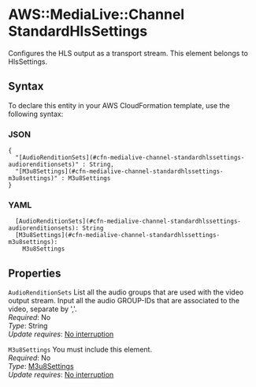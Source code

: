 # AWS::MediaLive::Channel StandardHlsSettings<a name="aws-properties-medialive-channel-standardhlssettings"></a>

Configures the HLS output as a transport stream\. This element belongs to HlsSettings\.

## Syntax<a name="aws-properties-medialive-channel-standardhlssettings-syntax"></a>

To declare this entity in your AWS CloudFormation template, use the following syntax:

### JSON<a name="aws-properties-medialive-channel-standardhlssettings-syntax.json"></a>

```
{
  "[AudioRenditionSets](#cfn-medialive-channel-standardhlssettings-audiorenditionsets)" : String,
  "[M3u8Settings](#cfn-medialive-channel-standardhlssettings-m3u8settings)" : M3u8Settings
}
```

### YAML<a name="aws-properties-medialive-channel-standardhlssettings-syntax.yaml"></a>

```
  [AudioRenditionSets](#cfn-medialive-channel-standardhlssettings-audiorenditionsets): String
  [M3u8Settings](#cfn-medialive-channel-standardhlssettings-m3u8settings): 
    M3u8Settings
```

## Properties<a name="aws-properties-medialive-channel-standardhlssettings-properties"></a>

`AudioRenditionSets`  <a name="cfn-medialive-channel-standardhlssettings-audiorenditionsets"></a>
List all the audio groups that are used with the video output stream\. Input all the audio GROUP\-IDs that are associated to the video, separate by ','\.  
*Required*: No  
*Type*: String  
*Update requires*: [No interruption](https://docs.aws.amazon.com/AWSCloudFormation/latest/UserGuide/using-cfn-updating-stacks-update-behaviors.html#update-no-interrupt)

`M3u8Settings`  <a name="cfn-medialive-channel-standardhlssettings-m3u8settings"></a>
You must include this element\.  
*Required*: No  
*Type*: [M3u8Settings](aws-properties-medialive-channel-m3u8settings.md)  
*Update requires*: [No interruption](https://docs.aws.amazon.com/AWSCloudFormation/latest/UserGuide/using-cfn-updating-stacks-update-behaviors.html#update-no-interrupt)